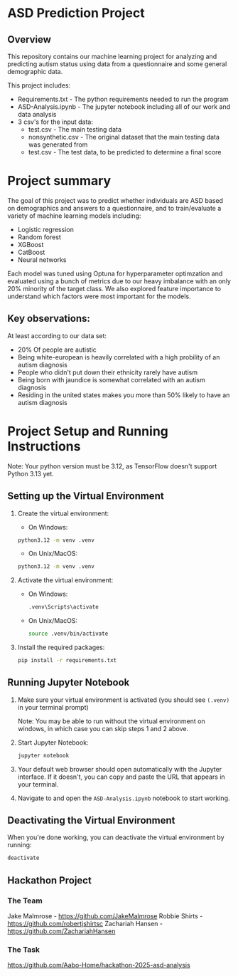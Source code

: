 # ASD Prediction Project
## Overview
This repository contains our machine learning project for analyzing and predicting autism status using data from a questionnaire and some general demographic data.

This project includes:
- Requirements.txt - The python requirements needed to run the program
- ASD-Analysis.ipynb - The jupyter notebook including all of our work and data analysis
- 3 csv's for the input data:
  - test.csv - The main testing data
  - nonsynthetic.csv - The original dataset that the main testing data was generated from
  - test.csv - The test data, to be predicted to determine a final score

# Project summary
The goal of this project was to predict whether individuals are ASD based on demographics and answers to a questionnaire, and to train/evaluate a variety of machine learning models including:
- Logistic regression
- Random forest
- XGBoost
- CatBoost
- Neural networks

Each model was tuned using Optuna for hyperparameter optimzation and evaluated using a bunch of metrics due to our heavy imbalance with an only 20% minority of the target class. We also explored feature importance to understand which factors were most important for the models.

## Key observations:
At least according to our data set:
- 20% Of people are autistic
- Being white-european is heavily correlated with a high probility of an autism diagnosis
- People who didn't put down their ethnicity rarely have autism
- Being born with jaundice is somewhat correlated with an autism diagnosis
- Residing in the united states makes you more than 50% likely to have an autism diagnosis

# Project Setup and Running Instructions
Note: Your python version must be 3.12, as TensorFlow doesn't support Python 3.13 yet.

## Setting up the Virtual Environment

1. Create the virtual environment:
   - On Windows:
   ```bash
   python3.12 -m venv .venv
   ```
   - On Unix/MacOS:
   ```bash
   python3.12 -m venv .venv
   ```

2. Activate the virtual environment:
   - On Windows:
     ```bash
     .venv\Scripts\activate
     ```
   - On Unix/MacOS:
     ```bash
     source .venv/bin/activate
     ```

3. Install the required packages:
   ```bash
   pip install -r requirements.txt
   ```

## Running Jupyter Notebook

1. Make sure your virtual environment is activated (you should see `(.venv)` in your terminal prompt)
   
   Note: You may be able to run without the virtual environment on windows, in which case you can skip steps 1 and 2 above.

3. Start Jupyter Notebook:
   ```bash
   jupyter notebook
   ```

4. Your default web browser should open automatically with the Jupyter interface. If it doesn't, you can copy and paste the URL that appears in your terminal.

5. Navigate to and open the `ASD-Analysis.ipynb` notebook to start working.

## Deactivating the Virtual Environment

When you're done working, you can deactivate the virtual environment by running:
```bash
deactivate
``` 
## Hackathon Project

### The Team
Jake Malmrose - https://github.com/JakeMalmrose
Robbie Shirts - https://github.com/robertjshirtsc
Zachariah Hansen - https://github.com/ZachariahHansen

### The Task
https://github.com/Aabo-Home/hackathon-2025-asd-analysis

